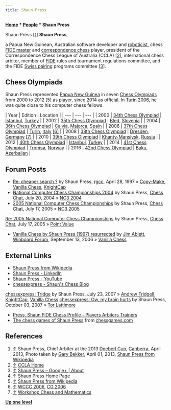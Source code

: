 ```yaml
---
title: Shaun Press
---
```

**[Home](Home "Home") \* [People](People "People") \* Shaun Press**



 [](https://en.wikipedia.org/wiki/File:Shaun_Press_2013.jpg) Shaun Press <a id="cite-note-1" href="#cite-ref-1">[1]</a> 
**Shaun Press**,  

a Papua New Guinean, Australian software developer and [roboticist](https://en.wikipedia.org/wiki/Roboticist), chess [FIDE master](https://en.wikipedia.org/wiki/FIDE_Master#FIDE_Master_.28FM.29) and [correspondence chess](https://en.wikipedia.org/wiki/Correspondence_chess) player, president of the Correspondence Chess League of Australia (CCLA) <a id="cite-note-2" href="#cite-ref-2">[2]</a>, international chess arbiter, member of [FIDE](FIDE "FIDE") rules and tournament regulations committee, and the FIDE [Swiss pairing](https://en.wikipedia.org/wiki/Swiss-system_tournament) programs committee <a id="cite-note-3" href="#cite-ref-3">[3]</a>.



## Chess Olympiads


Shaun Press represented [Papua New Guinea](https://en.wikipedia.org/wiki/Papua_New_Guinea) in seven [Chess Olympiads](https://en.wikipedia.org/wiki/Chess_Olympiad) from 2000 to 2012 <a id="cite-note-5" href="#cite-ref-5">[5]</a> as player, since 2014 as official. In [Turin 2006](WCCC_2006 "WCCC 2006"), he was quite close to his computer chess fellows.





|  Year
 |  Edition
 |  Location
 |
| --- | --- | --- |
|  2000
 | [34th Chess Olympiad](https://en.wikipedia.org/wiki/34th_Chess_Olympiad) | [Istanbul](https://en.wikipedia.org/wiki/Istanbul), [Turkey](https://en.wikipedia.org/wiki/Turkey) |
|  2002
 | [35th Chess Olympiad](https://en.wikipedia.org/wiki/35th_Chess_Olympiad) | [Bled](https://en.wikipedia.org/wiki/Bled), [Slovenia](https://en.wikipedia.org/wiki/Slovenia) |
|  2004
 | [36th Chess Olympiad](https://en.wikipedia.org/wiki/36th_Chess_Olympiad) | [Calvià](https://en.wikipedia.org/wiki/Calvi%C3%A0), [Majorca](https://en.wikipedia.org/wiki/Majorca), [Spain](https://en.wikipedia.org/wiki/Spain) |
|  2006
 | [37th Chess Olympiad](https://en.wikipedia.org/wiki/37th_Chess_Olympiad) | [Turin](https://en.wikipedia.org/wiki/Turin), [Italy](https://en.wikipedia.org/wiki/Italy) <a id="cite-note-6" href="#cite-ref-6">[6]</a> |
|  2008
 | [38th Chess Olympiad](https://en.wikipedia.org/wiki/38th_Chess_Olympiad) | [Dresden](https://en.wikipedia.org/wiki/Dresden), [Germany](https://en.wikipedia.org/wiki/Germany) <a id="cite-note-7" href="#cite-ref-7">[7]</a> |
|  2010
 | [39th Chess Olympiad](https://en.wikipedia.org/wiki/39th_Chess_Olympiad) | [Khanty-Mansiysk](https://en.wikipedia.org/wiki/Khanty-Mansiysk), [Russia](https://en.wikipedia.org/wiki/Russia) |
|  2012
 | [40th Chess Olympiad](https://en.wikipedia.org/wiki/40th_Chess_Olympiad) | [Istanbul](https://en.wikipedia.org/wiki/Istanbul), [Turkey](https://en.wikipedia.org/wiki/Turkey) |
|  2014
 | [41st Chess Olympiad](https://en.wikipedia.org/wiki/41st_Chess_Olympiad) | [Tromsø](https://en.wikipedia.org/wiki/Troms%C3%B8), [Norway](https://en.wikipedia.org/wiki/Norway) |
|  2016
 | [42nd Chess Olympiad](https://en.wikipedia.org/wiki/42nd_Chess_Olympiad) | [Baku](https://en.wikipedia.org/wiki/Baku), [Azerbaijan](https://en.wikipedia.org/wiki/Azerbaijan) |


## Forum Posts


* [Re: cheaper search ?](https://groups.google.com/group/rec.games.chess.computer/msg/730c03a83bf92807) by Shaun Press, [rgcc](Computer_Chess_Forums "Computer Chess Forums"), April 28, 1997 » [Copy-Make](Copy-Make "Copy-Make"), [Vanilla Chess](Vanilla_Chess "Vanilla Chess"), [KnightCap](KnightCap "KnightCap")
* [National Computer Chess Championships 2004](http://www.chesschat.org//showthread.php?t=637) by Shaun Press, [Chess Chat](http://www.chesschat.org/archive/index.php/), July 20, 2004 » [NC3 2004](NC3_2004 "NC3 2004")
* [2005 National Computer Chess Championships](http://www.chesschat.org/archive/index.php/t-2637.html) by Shaun Press, [Chess Chat](http://www.chesschat.org/archive/index.php/), July 17, 2005 » [NC3 2005](NC3_2005 "NC3 2005")


 [Re: 2005 National Computer Chess Championships](http://www.chesschat.org//showpost.php?p=63437&postcount=10) by Shaun Press, [Chess Chat](http://www.chesschat.org/archive/index.php/), July 17, 2005 » [Point Value](Point_Value "Point Value")
* [Vanilla Chess by Shaun Press (1997) resurrected](http://www.open-aurec.com/wbforum/viewtopic.php?f=2&t=5583) by [Jim Ablett](Jim_Ablett "Jim Ablett"), [Winboard Forum](Computer_Chess_Forums "Computer Chess Forums"), September 13, 2006 » [Vanilla Chess](Vanilla_Chess "Vanilla Chess")


## External Links


* [Shaun Press from Wikipedia](https://en.wikipedia.org/wiki/User:Garybekker/Shaun_Press)
* [Shaun Press - LinkedIn](https://www.linkedin.com/in/shaunpress/)
* [Shaun Press - YouTube](https://www.youtube.com/channel/UCmEkuYDTINZHIivgyoId9_w)
* [chessexpress - Shaun's Chess Blog](http://chessexpress.blogspot.com/)


 [chessexpress: Tridge](http://chessexpress.blogspot.de/2007/07/tridge.html) by Shaun Press, July 23, 2007 » [Andrew Tridgell](Andrew_Tridgell "Andrew Tridgell"), [KnightCap](KnightCap "KnightCap"), [Vanilla Chess](Vanilla_Chess "Vanilla Chess")
 [chessexpress: Ow, my brain hurts](http://chessexpress.blogspot.de/2007/10/ow-my-brain-hurts.html) by Shaun Press, October 03, 2007 » [Tor Lattimore](Tor_Lattimore "Tor Lattimore")
* [Press, Shaun FIDE Chess Profile - Players Arbiters Trainers](https://ratings.fide.com/profile/9100075)
* [The chess games of Shaun Press](https://www.chessgames.com/player/shaun_press.html) from [chessgames.com](https://www.chessgames.com/index.html)


## References


1. <a id="cite-ref-1" href="#cite-note-1">↑</a> Shaun Press, Chief Arbiter at the 2013 [Doeberl Cup](https://en.wikipedia.org/wiki/Doeberl_Cup), [Canberra](https://en.wikipedia.org/wiki/Canberra), April 2013, Photo taken by [Gary Bekker](https://en.wikipedia.org/wiki/User:Garybekker), April 01, 2013, [Shaun Press from Wikipedia](https://en.wikipedia.org/wiki/User:Garybekker/Shaun_Press)
2. <a id="cite-ref-2" href="#cite-note-2">↑</a> [CCLA Home](http://www.ccla.net.au/)
3. <a id="cite-ref-3" href="#cite-note-3">↑</a> [Shaun Press – Google+ | About](https://plus.google.com/100802559958907689739/about)
4. <a id="cite-ref-4" href="#cite-note-4">↑</a> [Shaun Press Home Page](http://users.cecs.anu.edu.au/~shaun/)
5. <a id="cite-ref-5" href="#cite-note-5">↑</a> [Shaun Press from Wikipedia](https://en.wikipedia.org/wiki/User:Garybekker/Shaun_Press)
6. <a id="cite-ref-6" href="#cite-note-6">↑</a> [WCCC 2006](WCCC_2006 "WCCC 2006"), [CG 2006](CG_2006 "CG 2006")
7. <a id="cite-ref-7" href="#cite-note-7">↑</a> [Workshop Chess and Mathematics](Workshop_Chess_and_Mathematics "Workshop Chess and Mathematics")

**[Up one level](People "People")**







 
